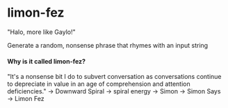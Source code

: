 # limon-fez
"Halo, more like Gaylo!"

Generate a random, nonsense phrase that rhymes with an input string

#### Why is it called limon-fez?
"It's a nonsense bit I do to subvert conversation as conversations continue to depreciate in value in an age of comprehension and attention deficiencies." → Downward Spiral → spiral energy → Simon → Simon Says → Limon Fez
